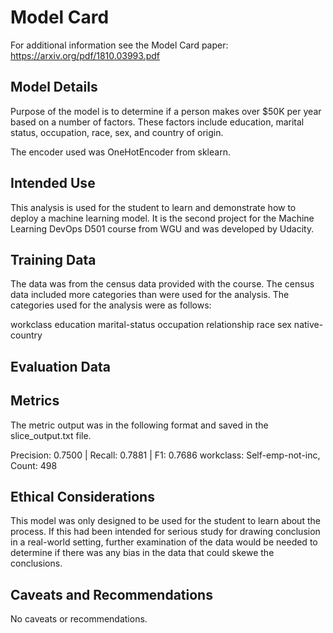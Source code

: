 # Model Card

For additional information see the Model Card paper: https://arxiv.org/pdf/1810.03993.pdf

## Model Details

Purpose of the model is to determine if a person makes over $50K per year based on a number of factors.  These factors include education, marital status, occupation, race, sex, and country of origin.

The encoder used was OneHotEncoder from sklearn.

## Intended Use

This analysis is used for the student to learn and demonstrate how to deploy a machine learning model. It is the second project for the Machine Learning DevOps D501 course from WGU and was developed by Udacity.

## Training Data

The data was from the census data provided with the course. The census data included more categories than were used for the analysis. The categories used for the analysis were as follows:

workclass
education
marital-status
occupation
relationship
race
sex
native-country

## Evaluation Data

## Metrics

The metric output was in the following format and saved in the slice_output.txt file.

Precision: 0.7500 | Recall: 0.7881 | F1: 0.7686
workclass: Self-emp-not-inc, Count: 498

## Ethical Considerations

This model was only designed to be used for the student to learn about the process. If this had been intended for serious study for drawing conclusion in a real-world setting, further examination of the data would be needed to determine if there was any bias in the data that could skewe the conclusions.

## Caveats and Recommendations
No caveats or recommendations.
